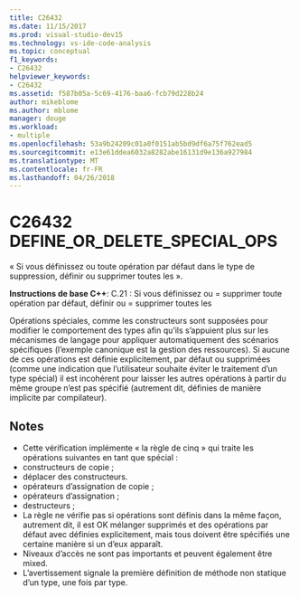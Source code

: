 ```yaml
---
title: C26432
ms.date: 11/15/2017
ms.prod: visual-studio-dev15
ms.technology: vs-ide-code-analysis
ms.topic: conceptual
f1_keywords:
- C26432
helpviewer_keywords:
- C26432
ms.assetid: f587b05a-5c69-4176-baa6-fcb79d228b24
author: mikeblome
ms.author: mblome
manager: douge
ms.workload:
- multiple
ms.openlocfilehash: 53a9b24209c01a0f0151ab5bd9df6a75f762ead5
ms.sourcegitcommit: e13e61ddea6032a8282abe16131d9e136a927984
ms.translationtype: MT
ms.contentlocale: fr-FR
ms.lasthandoff: 04/26/2018
---
```

# <a name="c26432-defineordeletespecialops"></a>C26432 DEFINE_OR_DELETE_SPECIAL_OPS
« Si vous définissez ou toute opération par défaut dans le type de suppression, définir ou supprimer toutes les ».

**Instructions de base C++**: C.21 : Si vous définissez ou = supprimer toute opération par défaut, définir ou = supprimer toutes les

Opérations spéciales, comme les constructeurs sont supposées pour modifier le comportement des types afin qu’ils s’appuient plus sur les mécanismes de langage pour appliquer automatiquement des scénarios spécifiques (l’exemple canonique est la gestion des ressources). Si aucune de ces opérations est définie explicitement, par défaut ou supprimées (comme une indication que l’utilisateur souhaite éviter le traitement d’un type spécial) il est incohérent pour laisser les autres opérations à partir du même groupe n’est pas spécifié (autrement dit, définies de manière implicite par compilateur).

## <a name="remarks"></a>Notes
 -  Cette vérification implémente « la règle de cinq » qui traite les opérations suivantes en tant que spécial :
-  constructeurs de copie ;
-  déplacer des constructeurs.
-  opérateurs d’assignation de copie ;
-  opérateurs d’assignation ;
-  destructeurs ;
-  La règle ne vérifie pas si opérations sont définis dans la même façon, autrement dit, il est OK mélanger supprimés et des opérations par défaut avec définies explicitement, mais tous doivent être spécifiés une certaine manière si un d’eux apparaît.
-  Niveaux d’accès ne sont pas importants et peuvent également être mixed.
-  L’avertissement signale la première définition de méthode non statique d’un type, une fois par type.
